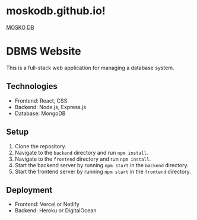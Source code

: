 # moskodb.github.io!

[MOSKO DB](https://github.com/user-attachments/assets/590e856d-ee2e-405b-9e75-97b33091ef70)


# DBMS Website

This is a full-stack web application for managing a database system.

## Technologies

- Frontend: React, CSS
- Backend: Node.js, Express.js
- Database: MongoDB

## Setup

1. Clone the repository.
2. Navigate to the `backend` directory and run `npm install`.
3. Navigate to the `frontend` directory and run `npm install`.
4. Start the backend server by running `npm start` in the `backend` directory.
5. Start the frontend server by running `npm start` in the `frontend` directory.

## Deployment

- Frontend: Vercel or Netlify
- Backend: Heroku or DigitalOcean
